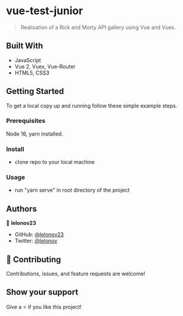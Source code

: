 # vue-test-junior

> Realisation of a Rick and Morty API gallery using Vue and Vuex.

## Built With

- JavaScript
- Vue 2, Vuex, Vue-Router
- HTML5, CSS3


## Getting Started

To get a local copy up and running follow these simple example steps.


### Prerequisites

Node 16, yarn installed.


### Install

- clone repo to your local machine


### Usage

- run "yarn serve" in root directory of the project


## Authors

👤 **lelonov23**

- GitHub: [@lelonov23](https://github.com/lelonov23)
- Twitter: [@lelonov](https://twitter.com/lelonov)


## 🤝 Contributing

Contributions, issues, and feature requests are welcome!


## Show your support

Give a ⭐️ if you like this project!
